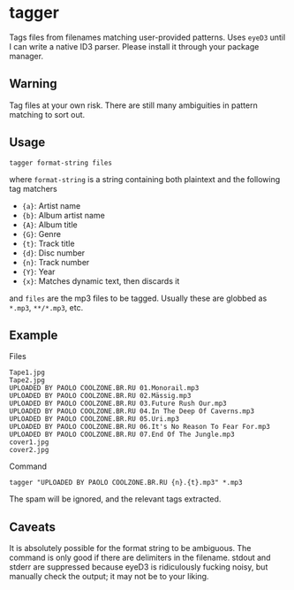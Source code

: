 # tagger

Tags files from filenames matching user-provided patterns. Uses `eyeD3` until I can write a native ID3 parser. Please install it through your package manager.

## Warning

Tag files at your own risk. There are still many ambiguities in pattern matching to sort out.

## Usage

```
tagger format-string files
```

where `format-string` is a string containing both plaintext and the following tag matchers

+ `{a}`: Artist name
+ `{b}`: Album artist name
+ `{A}`: Album title
+ `{G}`: Genre
+ `{t}`: Track title
+ `{d}`: Disc number
+ `{n}`: Track number
+ `{Y}`: Year
+ `{x}`: Matches dynamic text, then discards it

and `files` are the mp3 files to be tagged. Usually these are globbed as `*.mp3`, `**/*.mp3`, etc.

## Example

Files

```
Tape1.jpg
Tape2.jpg
UPLOADED BY PAOLO COOLZONE.BR.RU 01.Monorail.mp3
UPLOADED BY PAOLO COOLZONE.BR.RU 02.Mässig.mp3
UPLOADED BY PAOLO COOLZONE.BR.RU 03.Future Rush Our.mp3
UPLOADED BY PAOLO COOLZONE.BR.RU 04.In The Deep Of Caverns.mp3
UPLOADED BY PAOLO COOLZONE.BR.RU 05.Uri.mp3
UPLOADED BY PAOLO COOLZONE.BR.RU 06.It's No Reason To Fear For.mp3
UPLOADED BY PAOLO COOLZONE.BR.RU 07.End Of The Jungle.mp3
cover1.jpg
cover2.jpg
```

Command

```
tagger "UPLOADED BY PAOLO COOLZONE.BR.RU {n}.{t}.mp3" *.mp3
```

The spam will be ignored, and the relevant tags extracted.

## Caveats

It is absolutely possible for the format string to be ambiguous. The command is only good if there are delimiters in the filename. stdout and stderr are suppressed because eyeD3 is ridiculously fucking noisy, but manually check the output; it may not be to your liking.
